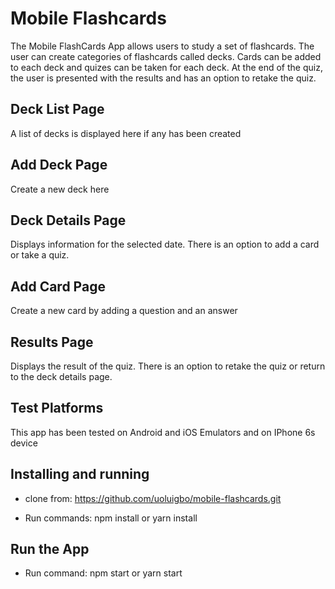 # Mobile Flashcards

The Mobile FlashCards App allows users to study a set of flashcards. The user can create categories of flashcards called decks. Cards can be added to each deck and quizes can be taken for each deck. At the end of the quiz, the user is presented with the results and has an option to retake the quiz.
 

## Deck List Page
A list of decks is displayed here if any has been created

## Add Deck Page

Create a new deck here

## Deck Details Page

Displays information for the selected date. There is an option to add a card or take a quiz. 

## Add Card Page

Create a new card by adding a question and an answer 

## Results Page

Displays the result of the quiz. There is an option to retake the quiz or return to the deck details page.

## Test Platforms
This app has been tested on Android and iOS Emulators and on IPhone 6s device

## Installing and running
* clone from: https://github.com/uoluigbo/mobile-flashcards.git

* Run commands: npm install or yarn install

## Run the App
* Run command: npm start or yarn start
